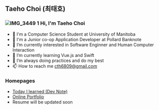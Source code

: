 ## Taeho Choi (최태호) 
 

###  ![IMG_3449 1](https://user-images.githubusercontent.com/48103834/122159026-3c953f00-ce33-11eb-9f90-a4d987665670.png) Hi, I'm Taeho Choi

-  👋 I'm a Computer Science Student at University of Manitoba
-  👋 I'm a Junior co-op Application Developer at Pollard Banknote
-  👀 I’m currently interested in Software Enginner and Human Computer Interaction
- 🌱 I’m currently learning Vue.js and Swift
- 💞️ I’m always doing practices and do my best
- 📫 How to reach me <cth6809@gmail.com>


### Homepages

- [Today I learned (Dev Note)](https://cth6809.devdojo.com)
- [Online Portfolio](https://taehoya.github.io/index.html)
- Resume will be updated soon

